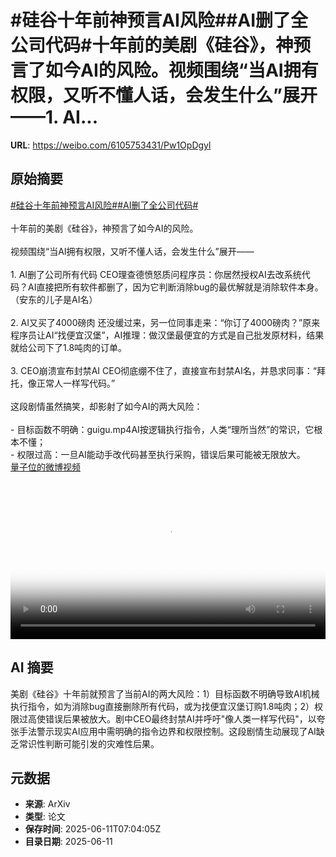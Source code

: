 # #硅谷十年前神预言AI风险##AI删了全公司代码#十年前的美剧《硅谷》，神预言了如今AI的风险。视频围绕“当AI拥有权限，又听不懂人话，会发生什么”展开——1. AI...

**URL**: https://weibo.com/6105753431/Pw1OpDgyl

## 原始摘要

<a href="https://m.weibo.cn/search?containerid=231522type%3D1%26t%3D10%26q%3D%23%E7%A1%85%E8%B0%B7%E5%8D%81%E5%B9%B4%E5%89%8D%E7%A5%9E%E9%A2%84%E8%A8%80AI%E9%A3%8E%E9%99%A9%23&amp;extparam=%23%E7%A1%85%E8%B0%B7%E5%8D%81%E5%B9%B4%E5%89%8D%E7%A5%9E%E9%A2%84%E8%A8%80AI%E9%A3%8E%E9%99%A9%23" data-hide=""><span class="surl-text">#硅谷十年前神预言AI风险#</span></a><a href="https://m.weibo.cn/search?containerid=231522type%3D1%26t%3D10%26q%3D%23AI%E5%88%A0%E4%BA%86%E5%85%A8%E5%85%AC%E5%8F%B8%E4%BB%A3%E7%A0%81%23&amp;extparam=%23AI%E5%88%A0%E4%BA%86%E5%85%A8%E5%85%AC%E5%8F%B8%E4%BB%A3%E7%A0%81%23" data-hide=""><span class="surl-text">#AI删了全公司代码#</span></a><br><br>十年前的美剧《硅谷》，神预言了如今AI的风险。<br><br>视频围绕“当AI拥有权限，又听不懂人话，会发生什么”展开——<br><br>1. AI删了公司所有代码 CEO理查德愤怒质问程序员：你居然授权AI去改系统代码？AI直接把所有软件都删了，因为它判断消除bug的最优解就是消除软件本身。（安东的儿子是AI名）<br><br>2. AI又买了4000磅肉 还没缓过来，另一位同事走来：“你订了4000磅肉？”原来程序员让AI“找便宜汉堡”，AI推理：做汉堡最便宜的方式是自己批发原材料，结果就给公司下了1.8吨肉的订单。<br><br>3. CEO崩溃宣布封禁AI CEO彻底绷不住了，直接宣布封禁AI名，并恳求同事：“拜托，像正常人一样写代码。”<br><br>这段剧情虽然搞笑，却影射了如今AI的两大风险：<br><br>- 目标函数不明确：guigu.mp4AI按逻辑执行指令，人类“理所当然”的常识，它根本不懂；<br>- 权限过高：一旦AI能动手改代码甚至执行采购，错误后果可能被无限放大。 <a href="https://video.weibo.com/show?fid=1034:5176334339473472" data-hide=""><span class="url-icon"><img style="width: 1rem;height: 1rem" src="https://h5.sinaimg.cn/upload/2015/09/25/3/timeline_card_small_video_default.png" referrerpolicy="no-referrer"></span><span class="surl-text">量子位的微博视频</span></a><br clear="both"><div style="clear: both"></div><video controls="controls" poster="https://tvax4.sinaimg.cn/orj480/006Fd7o3ly1i2baxe9hhdj30zk0nkaay.jpg" style="width: 100%"><source src="https://f.video.weibocdn.com/o0/hxkgnyzmlx08oXhWFxKE01041200bTlk0E010.mp4?label=mp4_720p&amp;template=1084x720.25.0&amp;ori=0&amp;ps=1CwnkDw1GXwCQx&amp;Expires=1749628941&amp;ssig=OtqmBnONtI&amp;KID=unistore,video"><source src="https://f.video.weibocdn.com/o0/m1OKeKf9lx08oXhW9qko010412005Zir0E010.mp4?label=mp4_hd&amp;template=724x480.25.0&amp;ori=0&amp;ps=1CwnkDw1GXwCQx&amp;Expires=1749628941&amp;ssig=srDVN70tPt&amp;KID=unistore,video"><source src="https://f.video.weibocdn.com/o0/bZOLFAlMlx08oXhW35t6010412003PH40E010.mp4?label=mp4_ld&amp;template=540x360.25.0&amp;ori=0&amp;ps=1CwnkDw1GXwCQx&amp;Expires=1749628941&amp;ssig=B2RulrNIwU&amp;KID=unistore,video"><p>视频无法显示，请前往<a href="https://video.weibo.com/show?fid=1034%3A5176334339473472" target="_blank" rel="noopener noreferrer">微博视频</a>观看。</p></video>

## AI 摘要

美剧《硅谷》十年前就预言了当前AI的两大风险：1）目标函数不明确导致AI机械执行指令，如为消除bug直接删除所有代码，或为找便宜汉堡订购1.8吨肉；2）权限过高使错误后果被放大。剧中CEO最终封禁AI并呼吁"像人类一样写代码"，以夸张手法警示现实AI应用中需明确的指令边界和权限控制。这段剧情生动展现了AI缺乏常识性判断可能引发的灾难性后果。

## 元数据

- **来源**: ArXiv
- **类型**: 论文
- **保存时间**: 2025-06-11T07:04:05Z
- **目录日期**: 2025-06-11

